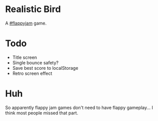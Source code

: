 Realistic Bird
==============

A [#flappyjam](http://itch.io/jam/flappyjam) game.

Todo
====
* Title screen
* Single bounce safety?
* Save best score to localStorage
* Retro screen effect

Huh
===
So apparently flappy jam games don't need to have flappy gameplay... I think most people missed that part.
